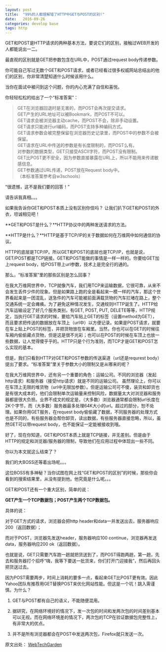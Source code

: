 ```yaml
---
layout: post
title:  "99%的人都理解错了HTTP中GET与POST的区别!"
date:   2016-09-26 
categories: develop base
tags: http
---
```


GET和POST是HTTP请求的两种基本方法，要说它们的区别，接触过WEB开发的人都能说出一二。

最直观的区别就是GET把参数包含在URL中，POST通过request body传递参数。

你可能自己写过无数个GET和POST请求，或者已经看过很多权威网站总结出的他们的区别，你非常清楚知道什么时候该用什么。

当你在面试中被问到这个问题，你的内心充满了自信和喜悦。

你轻轻松松的给出了一个“标准答案”：
>GET在浏览器回退时是无害的，而POST会再次提交请求。<br/>
GET产生的URL地址可以被Bookmark，而POST不可以。<br/>
GET请求会被浏览器主动cache，而POST不会，除非手动设置。<br/>
GET请求只能进行url编码，而POST支持多种编码方式。<br/>
GET请求参数会被完整保留在浏览器历史记录里，而POST中的参数不会被保留。<br/>
GET请求在URL中传送的参数是有长度限制的，而POST么有。<br/>
对参数的数据类型，GET只接受ASCII字符，而POST没有限制。<br/>
GET比POST更不安全，因为参数直接暴露在URL上，所以不能用来传递敏感信息。<br/>
GET参数通过URL传递，POST放在Request body中。<br/>
（本标准答案参考自w3schools）

“很遗憾，这不是我们要的回答！”

请告诉我真相。。。

如果我告诉你GET和POST本质上没有区别你信吗？
让我们扒下GET和POST的外衣，坦诚相见吧！

**GET和POST是什么？**HTTP协议中的两种发送请求的方法。

**HTTP是什么？**HTTP是基于TCP/IP的关于数据如何在万维网中如何通信的协议。

HTTP的底层是TCP/IP。所以GET和POST的底层也是TCP/IP，也就是说，GET/POST都是TCP链接。GET和POST能做的事情是一样一样的。你要给GET加上request body，给POST带上url参数，技术上是完全行的通的。

那么，“标准答案”里的那些区别是怎么回事？

在我大万维网世界中，TCP就像汽车，我们用TCP来运输数据，它很可靠，从来不会发生丢件少件的现象。但是如果路上跑的全是看起来一模一样的汽车，那这个世界看起来是一团混乱，送急件的汽车可能被前面满载货物的汽车拦堵在路上，整个交通系统一定会瘫痪。为了避免这种情况发生，交通规则HTTP诞生了。HTTP给汽车运输设定了好几个服务类别，有GET, POST, PUT, DELETE等等，HTTP规定，当执行GET请求的时候，要给汽车贴上GET的标签（设置method为GET），而且要求把传送的数据放在车顶上（url中）以方便记录。如果是POST请求，就要在车上贴上POST的标签，并把货物放在车厢里。当然，你也可以在GET的时候往车厢内偷偷藏点货物，但是这是很不光彩；也可以在POST的时候在车顶上也放一些数据，让人觉得傻乎乎的。HTTP只是个行为准则，而TCP才是GET和POST怎么实现的基本。

但是，我们只看到HTTP对GET和POST参数的传送渠道（url还是requrest body）提出了要求。“标准答案”里关于参数大小的限制又是从哪来的呢？


在我大万维网世界中，还有另一个重要的角色：运输公司。不同的浏览器（发起http请求）和服务器（接受http请求）就是不同的运输公司。 虽然理论上，你可以在车顶上无限的堆货物（url中无限加参数）。但是运输公司可不傻，装货和卸货也是有很大成本的，他们会限制单次运输量来控制风险，数据量太大对浏览器和服务器都是很大负担。业界不成文的规定是，（大多数）浏览器通常都会限制url长度在2K个字节，而（大多数）服务器最多处理64K大小的url。超过的部分，恕不处理。如果你用GET服务，在request body偷偷藏了数据，不同服务器的处理方式也是不同的，有些服务器会帮你卸货，读出数据，有些服务器直接忽略，所以，虽然GET可以带request body，也不能保证一定能被接收到哦。

好了，现在你知道，GET和POST本质上就是TCP链接，并无差别。但是由于HTTP的规定和浏览器/服务器的限制，导致他们在应用过程中体现出一些不同。

你以为本文就这么结束了？

我们的大BOSS还等着出场呢。。。

这位BOSS有多神秘？当你试图在网上找“GET和POST的区别”的时候，那些你会看到的搜索结果里，从没有提到他。他究竟是什么呢。。。

GET和POST还有一个重大区别，简单的说：

**GET产生一个TCP数据包；POST产生两个TCP数据包。**

具体的说：

对于GET方式的请求，浏览器会把http header和data一并发送出去，服务器响应200（返回数据）；

而对于POST，浏览器先发送header，服务器响应100 continue，浏览器再发送data，服务器响应200 ok（返回数据）。

也就是说，GET只需要汽车跑一趟就把货送到了，而POST得跑两趟，第一趟，先去和服务器打个招呼“嗨，我等下要送一批货来，你们打开门迎接我”，然后再回头把货送过去。

因为POST需要两步，时间上消耗的要多一点，看起来GET比POST更有效。因此Yahoo团队有推荐用GET替换POST来优化网站性能。但这是一个坑！跳入需谨慎。为什么？

1. GET与POST都有自己的语义，不能随便混用。

2. 据研究，在网络环境好的情况下，发一次包的时间和发两次包的时间差别基本可以无视。而在网络环境差的情况下，两次包的TCP在验证数据包完整性上，有非常大的优点。

3. 并不是所有浏览器都会在POST中发送两次包，Firefox就只发送一次。

原文出处： [WebTechGarden](http://web.jobbole.com/88068/)   